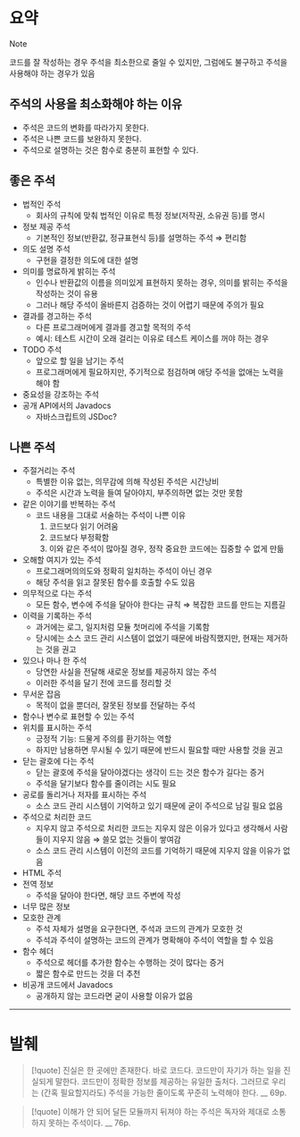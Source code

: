 # 요약

> [!note]
> 코드를 잘 작성하는 경우 주석을 최소한으로 줄일 수 있지만, 그럼에도 불구하고 주석을 사용해야 하는 경우가 있음

## 주석의 사용을 최소화해야 하는 이유
- 주석은 코드의 변화를 따라가지 못한다.
- 주석은 나쁜 코드를 보완하지 못한다.
- 주석으로 설명하는 것은 함수로 충분히 표현할 수 있다.

## 좋은 주석
- 법적인 주석
	- 회사의 규칙에 맞춰 법적인 이유로 특정 정보(저작권, 소유권 등)를 명시
- 정보 제공 주석
	- 기본적인 정보(반환값, 정규표현식 등)를 설명하는 주석 ⇒ 편리함
- 의도 설명 주석
	- 구현을 결정한 의도에 대한 설명
- 의미를 명료하게 밝히는 주석
	- 인수나 반환값의 이름을 의미있게 표현하지 못하는 경우, 의미를 밝히는 주석을 작성하는 것이 유용
	- 그러나 해당 주석이 올바른지 검증하는 것이 어렵기 때문에 주의가 필요
- 결과를 경고하는 주석
	- 다른 프로그래머에게 결과를 경고할 목적의 주석
	- 예시: 테스트 시간이 오래 걸리는 이유로 테스트 케이스를 꺼야 하는 경우
- TODO 주석
	- 앞으로 할 일을 남기는 주석
	- 프로그래머에게 필요하지만, 주기적으로 점검하며 애당 주석을 없애는 노력을 해야 함
- 중요성을 강조하는 주석
- 공개 API에서의 Javadocs
	- 자바스크립트의 JSDoc?

## 나쁜 주석
- 주절거리는 주석
	- 특별한 이유 없는, 의무감에 의해 작성된 주석은 시간낭비
	- 주석은 시간과 노력을 들여 달아야지, 부주의하면 없는 것만 못함
- 같은 이야기를 반복하는 주석
	- 코드 내용을 그대로 서술하는 주석이 나쁜 이유
		1. 코드보다 읽기 어려움
		2. 코드보다 부정확함
		3. 이와 같은 주석이 많아질 경우, 정작 중요한 코드에는 집중할 수 없게 만듦
- 오해할 여지가 있는 주석
	- 프로그래머의의도와 정확히 일치하는 주석이 아닌 경우
	- 해당 주석을 읽고 잘못된 함수를 호출할 수도 있음
- 의무적으로 다는 주석
	- 모든 함수, 변수에 주석을 달아야 한다는 규칙 ⇒ 복잡한 코드를 만드는 지름길
- 이력을 기록하는 주석
	- 과거에는 로그, 일지처럼 모듈 첫머리에 주석을 기록함
	- 당시에는 소스 코드 관리 시스템이 없었기 때문에 바람직했지만, 현재는 제거하는 것을 권고
- 있으나 마나 한 주석
	- 당연한 사실을 전달해 새로운 정보를 제공하지 않는 주석
	- 이러한 주석을 달기 전에 코드를 정리할 것
- 무서운 잡음
	- 목적이 없을 뿐더러, 잘못된 정보를 전달하는 주석
- 함수나 변수로 표현할 수 있는 주석
- 위치를 표시하는 주석
	- 긍정적 기능: 드물게 주의를 환기하는 역할
	- 하지만 남용하면 무시될 수 있기 때문에 반드시 필요할 때만 사용할 것을 권고
- 닫는 괄호에 다는 주석
	- 닫는 괄호에 주석을 달아야겠다는 생각이 드는 것은 함수가 길다는 증거
	- 주석을 달기보다 함수를 줄이려는 시도 필요
- 공로를 돌리거나 저자를 표시하는 주석
	- 소스 코드 관리 시스템이 기억하고 있기 때문에 굳이 주석으로 남길 필요 없음
- 주석으로 처리한 코드
	- 지우지 않고 주석으로 처리한 코드는 지우지 않은 이유가 있다고 생각해서 사람들이 지우지 않음 ⇒ 쓸모 없는 것들이 쌓여감
	- 소스 코드 관리 시스템이 이전의 코드를 기억하기 때문에 지우지 않을 이유가 없음
- HTML 주석
- 전역 정보
	- 주석을 달아야 한다면, 해당 코드 주변에 작성
- 너무 많은 정보
- 모호한 관계
	- 주석 자체가 설명을 요구한다면, 주석과 코드의 관계가 모호한 것
	- 주석과 주석이 설명하는 코드의 관계가 명확해야 주석이 역할을 할 수 있음
- 함수 헤더
	- 주석으로 헤더를 추가한 함수는 수행하는 것이 많다는 증거
	- 짧은 함수로 만드는 것을 더 추천
- 비공개 코드에서 Javadocs
	- 공개하지 않는 코드라면 굳이 사용할 이유가 없음

---

# 발췌

> [!quote]
> 진실은 한 곳에만 존재한다. 바로 코드다. 코드만이 자기가 하는 일을 진실되게 말한다. 코드만이 정확한 정보를 제공하는 유일한 출처다. 그러므로 우리는 (간혹 필요할지라도) 주석을 가능한 줄이도록 꾸준히 노력해야 한다.
> __
> 69p.

> [!quote]
> 이해가 안 되어 달든 모듈까지 뒤져야 하는 주석은 독자와 제대로 소통하지 못하는 주석이다.
> __
> 76p.